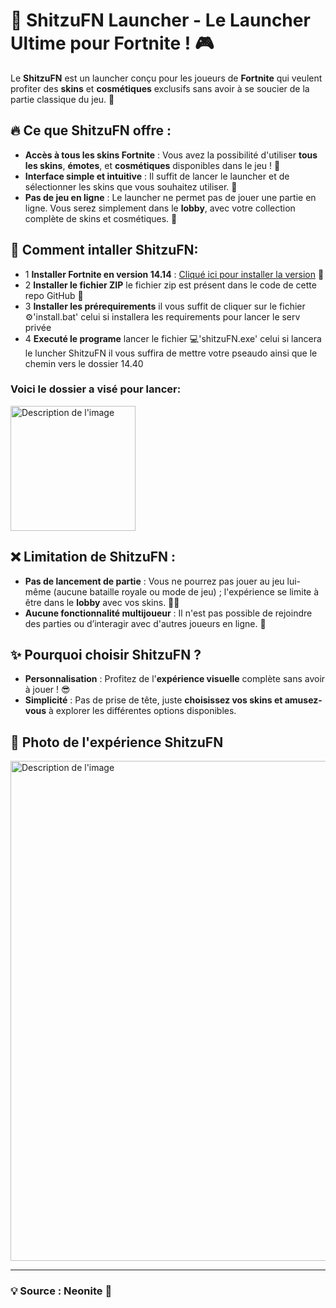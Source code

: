 # 🚀 **ShitzuFN Launcher** - Le Launcher Ultime pour Fortnite ! 🎮

Le **ShitzuFN** est un launcher conçu pour les joueurs de **Fortnite** qui veulent profiter des **skins** et **cosmétiques** exclusifs sans avoir à se soucier de la partie classique du jeu. 🎉

## 🔥 **Ce que ShitzuFN offre :**
- **Accès à tous les skins Fortnite** : Vous avez la possibilité d'utiliser **tous les skins**, **émotes**, et **cosmétiques** disponibles dans le jeu ! 🌟
- **Interface simple et intuitive** : Il suffit de lancer le launcher et de sélectionner les skins que vous souhaitez utiliser. 🎨
- **Pas de jeu en ligne** : Le launcher ne permet pas de jouer une partie en ligne. Vous serez simplement dans le **lobby**, avec votre collection complète de skins et cosmétiques. 🛑
## 📂 **Comment intaller ShitzuFN:**
- 1 **Installer Fortnite en version 14.14** : [Cliqué ici pour installer la version](https://public.simplyblk.xyz/14.40.rar) 🌳
- 2 **Installer le fichier ZIP** le fichier zip est présent dans le code de cette repo GitHub 📁
- 3 **Installer les prérequirements** il vous suffit de cliquer sur le fichier ⚙️'install.bat' celui si installera les requirements pour lancer le serv privée
- 4 **Executé le programe** lancer le fichier 💻'shitzuFN.exe' celui si lancera le luncher ShitzuFN il vous suffira de mettre votre pseaudo ainsi que le chemin vers le dossier 14.40
### Voici le dossier a visé pour lancer:
<img src="https://media.discordapp.net/attachments/1050133005840162818/1332016778695675988/image.png?ex=6793b8cb&is=6792674b&hm=3fe3a0eb7283b62ce6bcb9d8cfe660c5d7083d59476ca76bbd7d81355dd2dffb&=&format=webp&quality=lossless" alt="Description de l'image" width="200">

## ❌ **Limitation de ShitzuFN :**
- **Pas de lancement de partie** : Vous ne pourrez pas jouer au jeu lui-même (aucune bataille royale ou mode de jeu) ; l'expérience se limite à être dans le **lobby** avec vos skins. 🙅‍♂️
- **Aucune fonctionnalité multijoueur** : Il n'est pas possible de rejoindre des parties ou d’interagir avec d'autres joueurs en ligne. 🤖

## ✨ **Pourquoi choisir ShitzuFN ?**
- **Personnalisation** : Profitez de l'**expérience visuelle** complète sans avoir à jouer ! 😎
- **Simplicité** : Pas de prise de tête, juste **choisissez vos skins et amusez-vous** à explorer les différentes options disponibles. 

## 📂 **Photo de l'expérience ShitzuFN**
<img src="https://media.discordapp.net/attachments/1050133005840162818/1332018925856096347/image.png?ex=6793bacb&is=6792694b&hm=9ff689cbead3ab4589b0cff7a2fe9239e828e5c5d35210e19302850c27156451&=&format=webp&quality=lossless&width=886&height=498" alt="Description de l'image" width="800">

---

### 💡 **Source : Neonite** 🔑

